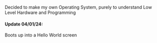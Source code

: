 Decided to make my own Operating System, purely to understand Low Level Hardware and Programming


#### Update 04/01/24:
  Boots up into a Hello World screen

